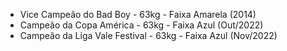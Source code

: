 - Vice Campeão do Bad Boy - 63kg - Faixa Amarela (2014)
- Campeão da Copa América - 63kg - Faixa Azul (Out/2022)
- Campeão da Liga Vale Festival - 63kg - Faixa Azul (Nov/2022)